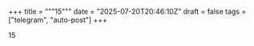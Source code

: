 +++
title = """15"""
date = "2025-07-20T20:46:10Z"
draft = false
tags = ["telegram", "auto-post"]
+++

15

